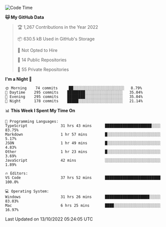<!--START_SECTION:waka-->
![Code Time](http://img.shields.io/badge/Code%20Time-3%2C122%20hrs%2056%20mins-blue)

**🐱 My GitHub Data** 

> 🏆 1,267 Contributions in the Year 2022
 > 
> 📦 630.5 kB Used in GitHub's Storage 
 > 
> 🚫 Not Opted to Hire
 > 
> 📜 14 Public Repositories 
 > 
> 🔑 55 Private Repositories  
 > 
**I'm a Night 🦉** 

```text
🌞 Morning    74 commits     ██░░░░░░░░░░░░░░░░░░░░░░░   8.79% 
🌆 Daytime    295 commits    ████████░░░░░░░░░░░░░░░░░   35.04% 
🌃 Evening    295 commits    ████████░░░░░░░░░░░░░░░░░   35.04% 
🌙 Night      178 commits    █████░░░░░░░░░░░░░░░░░░░░   21.14%

```


📊 **This Week I Spent My Time On** 

```text
💬 Programming Languages: 
TypeScript               31 hrs 43 mins      █████████████████████░░░░   83.75% 
Markdown                 1 hr 57 mins        █░░░░░░░░░░░░░░░░░░░░░░░░   5.17% 
JSON                     1 hr 49 mins        █░░░░░░░░░░░░░░░░░░░░░░░░   4.83% 
Other                    1 hr 23 mins        █░░░░░░░░░░░░░░░░░░░░░░░░   3.69% 
JavaScript               42 mins             ░░░░░░░░░░░░░░░░░░░░░░░░░   1.89%

🔥 Editors: 
VS Code                  37 hrs 52 mins      █████████████████████████   100.0%

💻 Operating System: 
Windows                  31 hrs 26 mins      ████████████████████░░░░░   83.03% 
Mac                      6 hrs 25 mins       ████░░░░░░░░░░░░░░░░░░░░░   16.97%

```


 Last Updated on 13/10/2022 05:24:05 UTC
<!--END_SECTION:waka-->


